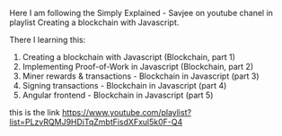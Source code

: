 Here I am following the Simply Explained - Savjee on youtube chanel in playlist Creating a blockchain with Javascript.

There I learning this:
01. Creating a blockchain with Javascript (Blockchain, part 1)
02. Implementing Proof-of-Work in Javascript (Blockchain, part 2)
03. Miner rewards & transactions - Blockchain in Javascript (part 3)
04. Signing transactions - Blockchain in Javascript (part 4)
05. Angular frontend - Blockchain in Javascript (part 5)



this is the link https://www.youtube.com/playlist?list=PLzvRQMJ9HDiTqZmbtFisdXFxul5k0F-Q4